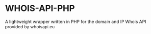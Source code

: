 # WHOIS-API-PHP
A lightweight wrapper written in PHP for the domain and IP Whois API provided by whoisapi.eu
